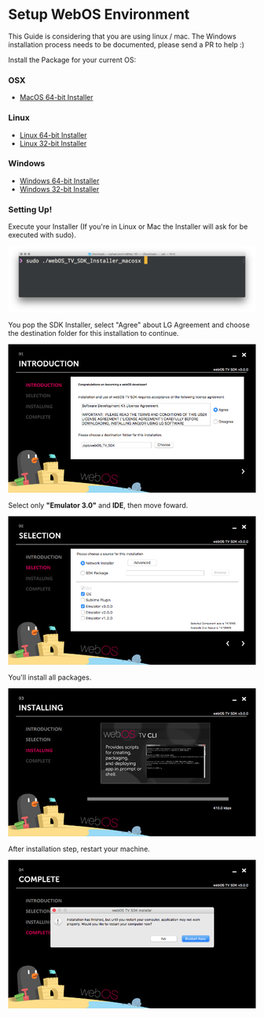 # Setup WebOS Environment

This Guide is considering that you are using linux / mac. The Windows installation process needs to be documented, please send a PR to help :)

Install the Package for your current OS:

### OSX

- [MacOS 64-bit Installer](https://github.com/raphamorim/react-tv/releases/download/0.3.0-alpha.1/webOS_TV_SDK_Installer_macosx.zip)

### Linux

- [Linux 64-bit Installer](https://github.com/raphamorim/react-tv/releases/download/0.3.0-alpha.1/webOS_TV_SDK_Installer_linux64.zip)
- [Linux 32-bit Installer](https://github.com/raphamorim/react-tv/releases/download/0.3.0-alpha.1/webOS_TV_SDK_Installer_linux32.zip)

### Windows

- [Windows 64-bit Installer](https://github.com/raphamorim/react-tv/releases/download/0.3.0-alpha.1/webOS_TV_SDK_Installer_win64.zip)
- [Windows 32-bit Installer](https://github.com/raphamorim/react-tv/releases/download/0.3.0-alpha.1/webOS_TV_SDK_Installer_win32.zip)

### Setting Up!

Execute your Installer (If you're in Linux or Mac the Installer will ask for be executed with sudo).

![Executing OSX Installer](resources/webos/1-executing-osx-installer.png)

You pop the SDK Installer, select "Agree" about LG Agreement and choose the destination folder for this installation to continue.

![WebOS Introduction](resources/webos/2-webos-introduction.png)

Select only **"Emulator 3.0"** and **IDE**, then move foward.

![WebOS Selection](resources/webos/3-webos-selection.png)

You'll install all packages.

![WebOS Installing](resources/webos/4-webos-installing.png)

After installation step, restart your machine.

![WebOS Complete](resources/webos/5-webos-complete.png)
